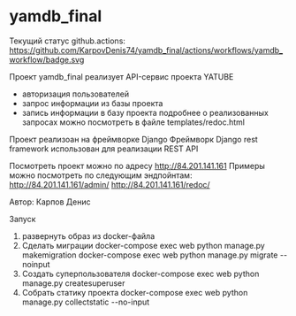 # yamdb_final
Текущий статус github.actions:
https://github.com/KarpovDenis74/yamdb_final/actions/workflows/yamdb_workflow/badge.svg



Проект yamdb_final реализует API-сервис проекта YATUBE
- авторизация пользователей
- запрос информации из базы проекта
- запись информации в базу проекта
подробнее о реализованных запросах можно посмотреть в файле templates/redoc.html

Проект реализоан на фреймворке Django
Фреймворк Django rest framework использован для реализации REST API

Посмотреть проект можно по адресу http://84.201.141.161
Примеры можно посмотреть по следующим эндпойнтам:
    http://84.201.141.161/admin/
    http://84.201.141.161/redoc/

Автор: Карпов Денис




Запуск 
1. развернуть образ из docker-файла
2. Сделать миграции
docker-compose exec web python manage.py makemigration
docker-compose exec web python manage.py migrate --noinput
3. Создать суперпользователя
docker-compose exec web python manage.py createsuperuser
4. Собрать статику проекта 
docker-compose exec web python manage.py collectstatic --no-input